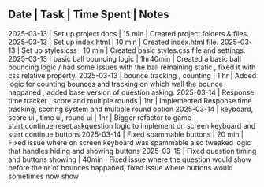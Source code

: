 ﻿Date       | Task                           | Time Spent | Notes
---------------------------------------------------------------
2025-03-13 | Set up project docs      | 15 min     | Created project folders & files.
2025-03-13 | Set up index.html        | 10 min     | Created index.html file.
2025-03-13 | Set up styles.css        | 10 min     | Created basic styles.css file and settings.
2025-03-13 | basic ball bouncing logic | 1hr40min |  Created a basic ball bouncing logic / had some issues with the ball remaining static , fixed it with css relative property.
2025-03-13 | bounce tracking , counting | 1 hr | Added logic for counting bounces and tracking on which wall the bounce happaned , added base version of question asking.
2025-03-14 | Response time tracker , score and multiple rounds | 1hr | Implemented Response time tracking, scoring system and multiple round option
2025-03-14 | keyboard, score ui , time ui, round ui | 1hr | Bigger refactor to game start,continue,reset,askquestion logic to implement on screen keyboard and start continue buttons
2025-03-14 | Fixed spammable buttons | 20 min | Fixed issue where on screen keyboard was spammable also tweaked logic that handles hiding and showing buttons
2025-03-15 | Fixed question timing and buttons showing | 40min | Fixed issue where the question would show before the nr of bounces happaned, fixed issue where buttons would sometimes now show